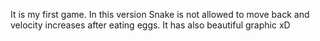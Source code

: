 It is my first game. In this version Snake is not allowed to move back and velocity increases after eating eggs. It has also beautiful graphic xD
